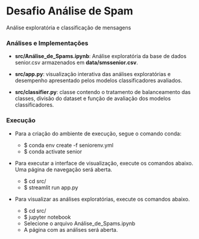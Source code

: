 # Desafio Análise de Spam

Análise exploratória e classificação de mensagens 

### Análises e Implementações

* __src/Análise_de_Spams.ipynb__: Análise exploratória da base de dados senior.csv armazenados em __data/smssenior.csv__.

* __src/app.py__: visualização interativa das análises exploratórias e desempenho apresentado pelos modelos classificadores avaliados.

* __src/classifier.py__: classe contendo o tratamento de balanceamento das classes, divisão do dataset e função de avaliação dos modelos classificadores.

### Execução

* Para a criação do ambiente de execução, segue o comando conda:
	* $ conda env create -f seniorenv.yml
	* $ conda activate senior 

* Para executar a interface de visualização, execute os comandos abaixo. Uma página de navegação será aberta. 
	* $ cd src/
	* $ streamlit run app.py

* Para visualizar as análises exploratórias, execute os comandos abaixo.
	* $ cd src/
	* $ jupyter notebook
	* Selecione o arquivo Análise_de_Spams.ipynb
	* A página com as análises será aberta.



